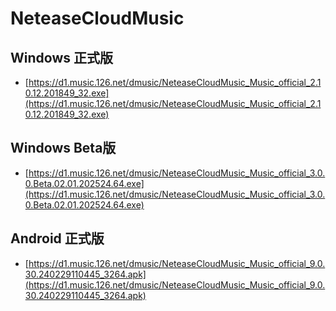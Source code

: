 # NeteaseCloudMusic

## Windows 正式版
- [https://d1.music.126.net/dmusic/NeteaseCloudMusic_Music_official_2.10.12.201849_32.exe](https://d1.music.126.net/dmusic/NeteaseCloudMusic_Music_official_2.10.12.201849_32.exe)

## Windows Beta版
- [https://d1.music.126.net/dmusic/NeteaseCloudMusic_Music_official_3.0.0.Beta.02.01.202524.64.exe](https://d1.music.126.net/dmusic/NeteaseCloudMusic_Music_official_3.0.0.Beta.02.01.202524.64.exe)

## Android 正式版
- [https://d1.music.126.net/dmusic/NeteaseCloudMusic_Music_official_9.0.30.240229110445_3264.apk](https://d1.music.126.net/dmusic/NeteaseCloudMusic_Music_official_9.0.30.240229110445_3264.apk)
